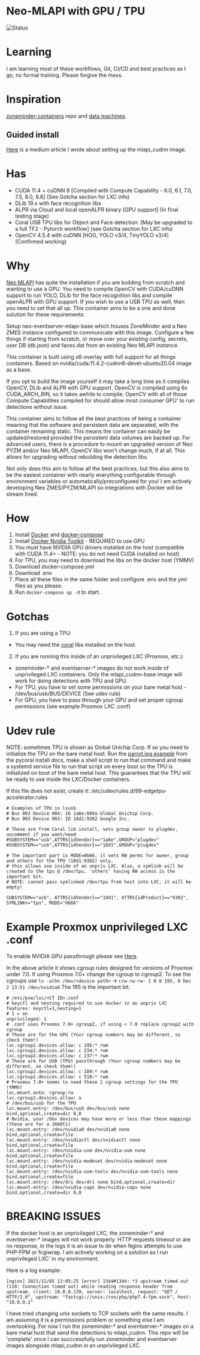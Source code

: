 # Neo-MLAPI with GPU / TPU
![Status](https://img.shields.io/badge/Status-BETA-orange)
# Learning
I am learning most of these workflows, Git, CI/CD and best practices as I go, no formal training. Please forgive the mess.
# Inspiration
[zoneminder-containers](https://github.com/zoneminder-containers) repo and [data machines](https://github.com/baudneo/cuda_tensorflow_opencv).
## Guided install
[Here](https://medium.com/@baudneo/install-neo-mlapi-docker-image-9b8786488528) is a medium article I wrote about setting up the mlapi_cudnn image.
# Has
- CUDA 11.4 + cuDNN 8 [Compiled with Compute Capability - 6.0, 6.1, 7.0, 7.5, 8.0, 8.6] (See Gotcha section for LXC info)
- DLib 19.x with face recognition libs
- ALPR via Cloud and local openALPR binary [GPU support] (In final testing stage)
- Coral USB TPU libs for Object and Face detection. [May be upgraded to a full TF2 - Pytorch workflow] (see Gotcha section for LXC info)
- OpenCV 4.5.4 with cuDNN [HOG, YOLO v3/4, TinyYOLO v3/4] (Confirmed working)

# Why
[Neo MLAPI](https://github.com/baudneo/mlapi) has quite the installation if you are building from scratch and wanting to use a GPU.
You need to compile OpenCV with CUDA/cuDNN support to run YOLO, DLib for the face recognition libs and compile 
openALPR with GPU support. If you wish to use a USB TPU as well, then you need to set that all up.
This container aims to be a one and done solution for these requirements.

Setup neo-eventserver-mlapi-base which houses ZoneMinder and a Neo ZMES instance configured to communicate with this image.
Configure a few things if starting from scratch, or move over your existing config, secrets, user DB (db.json) and faces.dat
 from an existing Neo MLAPI instance.

This container is built using s6-overlay with full support for all things containers.
 Based on nvidia/cuda:11.4.2-cudnn8-devel-ubuntu20.04 image as a base. 

If you opt to build the image yourself it may take a long time as it compiles OpenCV, DLib and ALPR with GPU support. 
OpenCV is compiled using 6x CUDA_ARCH_BIN, so it takes awhile to compile. OpenCV with all of those Compute 
Capabilities compiled for should allow most consumer GPU' to run detections without issue.

This container aims to follow all the best practices of being a container meaning that the software and persistent
data are separated, with the container remaining static. This means the container can easily be updated/restored provided
the persistent data volumes are backed up. For advanced users, there is a procedure to mount an upgraded version of 
Neo PYZM and/or Neo MLAPI, OpenCV libs won't change much, if at all. This allows for upgrading without rebuilding the 
detection libs.

Not only does this aim to follow all the best practices, but this also aims to be
the easiest container with nearly everything configurable through environment variables
or automatically/preconfigured for you! I am actively developing Neo ZMES/PYZM/MLAPI so integrations with Docker will 
be stream lined.


# How

1. Install [Docker](https://docs.docker.com/get-docker/) and [docker-compose](https://docs.docker.com/compose/install/)
2. Install [Docker Nvidia Toolkit](https://github.com/NVIDIA/nvidia-docker) - REQUIRED to use GPU
3. You must have NVIDIA GPU drivers installed on the host (compatible with CUDA 11.4+ - NOTE: you do not need CUDA installed on host)
4. For TPU, you may need to download the libs on the docker host (YMMV)
5. Download docker-compose.yml
6. Download .env
7. Place all these files in the same folder and configure .env and the yml files as you please.
8. Run `docker-compose up -d` to start.

# Gotchas
1. If you are using a TPU:
- You may need the [coral](https://coral.ai/docs/accelerator/get-started/#runtime-on-linux) libs installed on the host. 

2. If you are running this inside of an unprivileged LXC (Proxmox, etc.):
- zoneminder-* and eventserver-* images do not work inside of unprivileged LXC containers. Only the mlapi_cudnn-base image will work for doing detections with TPU and GPU.
- For TPU, you have to set some permissions on your bare metal host - /dev/bus/usb/BUS/DEVICE (See udev rule)
- For GPU, you have to pass through your GPU and set proper cgroup permissions (see example Proxmox LXC .conf)
# Udev rule
NOTE: sometimes TPU is shown as Global Unichip Corp. If so you need to initialize the TPU on the bare metal host.
Run the [parrot.jpg example](https://coral.ai/docs/accelerator/get-started/#3-run-a-model-on-the-edge-tpu) from the pycoral install docs, make a shell script to run that command and make a systemd 
service file to run that script on every boot so the TPU is initialized on boot of the bare metal host. This guarantees 
that the TPU will be ready to use inside the LXC/Docker containers.

If this file does not exist, create it: /etc/udev/rules.d/99-edgetpu-accelerator.rules

```
# Examples of TPU in lsusb
# Bus 003 Device 004: ID 1a6e:089a Global Unichip Corp.
# Bus 003 Device 003: ID 18d1:9302 Google Inc.

# These are from Coral lib install, sets group owner to plugdev, uncomment if you want/need
#SUBSYSTEM=="usb",ATTRS{idVendor}=="1a6e",GROUP="plugdev"
#SUBSYSTEM=="usb",ATTRS{idVendor}=="18d1",GROUP="plugdev"

# The important part is MODE=0666, it sets RW perms for owner, group and others for the TPU (18d1:9302) only,
# this allows use inside of an unpriv LXC. Also, a symlink will be created to the tpu @ /dev/tpu. 'others' having RW access is the important bit.
# NOTE: cannot pass symlinked /dev/tpu from host into LXC, it will be empty!

SUBSYSTEM=="usb", ATTRS{idVendor}=="18d1", ATTRS{idProduct}=="9302", SYMLINK+="tpu", MODE="0666"
```
# Example Proxmox unprivileged LXC .conf 
To enable NVIDIA GPU passthrough please see [Here](https://www.passbe.com/2020/02/19/gpu-nvidia-passthrough-on-proxmox-lxc-container/).

In the above article it shows cgroup rules designed for versions of Proxmox under 7.0.
If using Proxmox 7.0+ change the cgroup to cgroup2.
To see the cgroups use `ls -alhn /dev/<device path>` -> `crw-rw-rw- 1 0 0 195, 0 Dec  2 13:51 /dev/nvidia0` The 195 is the important bit.
```
# /etc/pve/lxc/<CT ID>.conf
# keyctl and nesting required to use docker in an unpriv LXC
features: keyctl=1,nesting=1
# 1 = on
unprivileged: 1
# .conf uses Proxmox 7.0+ cgroup2, if using < 7.0 replace cgroup2 with cgroup
# These are for the GPU (Your cgroup numbers may be different, so check them!)
lxc.cgroup2.devices.allow: c 195:* rwm
lxc.cgroup2.devices.allow: c 234:* rwm
lxc.cgroup2.devices.allow: c 237:* rwm
# These are for USB (TPU) passthrough (Your cgroup numbers may be different, so check them!)
lxc.cgroup2.devices.allow: c 189:* rwm
lxc.cgroup2.devices.allow: c 510:* rwm
# Proxmox 7.0+ seems to need these 2 cgroup settings for the TPU (YMMV)
lxc.mount.auto: cgroup:rw
lxc.cgroup2.devices.allow: a
# /dev/bus/usb for the TPU
lxc.mount.entry: /dev/bus/usb dev/bus/usb none bind,optional,create=dir 0,0
# Nvidia, your /dev devices may have more or less than these mappings (these are for a 1660ti)
lxc.mount.entry: /dev/nvidia0 dev/nvidia0 none bind,optional,create=file
lxc.mount.entry: /dev/nvidiactl dev/nvidiactl none bind,optional,create=file
lxc.mount.entry: /dev/nvidia-uvm dev/nvidia-uvm none bind,optional,create=file
lxc.mount.entry: /dev/nvidia-modeset dev/nvidia-modeset none bind,optional,create=file
lxc.mount.entry: /dev/nvidia-uvm-tools dev/nvidia-uvm-tools none bind,optional,create=file
lxc.mount.entry: /dev/dri dev/dri none bind,optional,create=dir
lxc.mount.entry: /dev/nvidia-caps dev/nvidia-caps none bind,optional,create=dir 0,0
```

# BREAKING ISSUES
If the docker host is an unprivileged LXC, the zoneminder-* and eventserver-* images will not work properly. HTTP 
requests timeout or are no response, in the logs it is an issue to do when Nginx attempts to use PHP-FPM or fcgiwrap. 
I am actively working on a solution as I run unprivileged LXC' in my environment.

Here is a log example:
```
[nginx] 2021/12/05 13:05:25 [error] 1344#1344: *3 upstream timed out (110: Connection timed out) while reading response header from upstream, client: 10.0.0.139, server: localhost, request: "GET / HTTP/2.0", upstream: "fastcgi://unix:/run/php/php7.4-fpm.sock", host: "10.0.0.2"
 ```
I have tried changing unix sockets to TCP sockets with the same results. I am assuming it is a permissions problem 
or something else I am overlooking. For now I run the zoneminder-* and eventserver-* images on a bare metal host that 
send the detections to mlapi_cudnn. This repo will be 'complete' once I can succcessfully run zoneminder and eventserver images alongside mlapi_cudnn in an unprivileged LXC.

